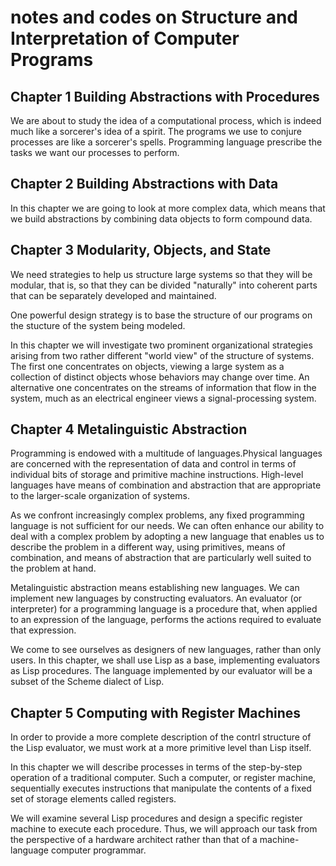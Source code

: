 # notes and codes on Structure and Interpretation of Computer Programs

## Chapter 1 Building Abstractions with Procedures

We are about to study the idea of a computational process, which is indeed
much like a sorcerer's idea of a spirit. The programs we use to conjure
processes are like a sorcerer's spells. Programming language prescribe the
tasks we want our processes to perform.

## Chapter 2 Building Abstractions with Data

In this chapter we are going to look at more complex data, which means that
we build abstractions by combining data objects to form compound data.

## Chapter 3 Modularity, Objects, and State

We need strategies to help us structure large systems so that they will be
modular, that is, so that they can be divided "naturally" into coherent parts
that can be separately developed and maintained.

One powerful design strategy is to base the structure of our programs on the
stucture of the system being modeled.

In this chapter we will investigate two prominent organizational strategies
arising from two rather different "world view" of the structure of systems.
The first one concentrates on objects, viewing a large system as a collection
of distinct objects whose behaviors may change over time. An alternative one
concentrates on the streams of information that flow in the system, much as
an electrical engineer views a signal-processing system.

## Chapter 4 Metalinguistic Abstraction

Programming is endowed with a multitude of languages.Physical languages are
concerned with the representation of data and control in terms of individual
bits of storage and primitive machine instructions. High-level languages have
means of combination and abstraction that are appropriate to the larger-scale
organization of systems.

As we confront increasingly complex problems, any fixed programming language
is not sufficient for our needs. We can often enhance our ability to deal with
a complex problem by adopting a new language that enables us to describe the
problem in a different way, using primitives, means of combination, and means of
abstraction that are particularly well suited to the problem at hand.

Metalinguistic abstraction means establishing new languages. We can implement
new languages by constructing evaluators. An evaluator (or interpreter) for a
programming language is a procedure that, when applied to an expression of the
language, performs the actions required to evaluate that expression.

We come to see ourselves as designers of new languages, rather than only users.
In this chapter, we shall use Lisp as a base, implementing evaluators as Lisp
procedures. The language implemented by our evaluator will be a subset of the
Scheme dialect of Lisp.

## Chapter 5 Computing with Register Machines

In order to provide a more complete description of the contrl structure of the
Lisp evaluator, we must work at a more primitive level than Lisp itself.

In this chapter we will describe processes in terms of the step-by-step operation
of a traditional computer. Such a computer, or register machine, sequentially
executes instructions that manipulate the contents of a fixed set of storage
elements called registers.

We will examine several Lisp procedures and design a specific register machine to
execute each procedure. Thus, we will approach our task from the perspective of a
hardware architect rather than that of a machine-language computer programmar.
